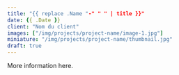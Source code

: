```yaml
---
title: "{{ replace .Name "-" " " | title }}"
date: {{ .Date }}
client: "Nom du client"
images: ["/img/projects/project-name/image-1.jpg"]
miniature: "/img/projects/project-name/thumbnail.jpg"
draft: true
---
```


More information here.
